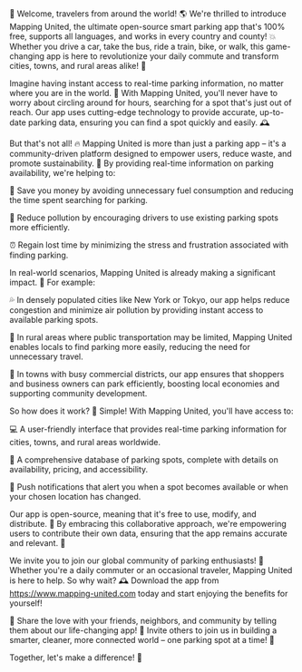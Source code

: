 🚀 Welcome, travelers from around the world! 🌎 We're thrilled to introduce Mapping United, the ultimate open-source smart parking app that's 100% free, supports all languages, and works in every country and county! 💥 Whether you drive a car, take the bus, ride a train, bike, or walk, this game-changing app is here to revolutionize your daily commute and transform cities, towns, and rural areas alike! 🌈

Imagine having instant access to real-time parking information, no matter where you are in the world. 📍 With Mapping United, you'll never have to worry about circling around for hours, searching for a spot that's just out of reach. Our app uses cutting-edge technology to provide accurate, up-to-date parking data, ensuring you can find a spot quickly and easily. 🕰️

But that's not all! 🔥 Mapping United is more than just a parking app – it's a community-driven platform designed to empower users, reduce waste, and promote sustainability. 💚 By providing real-time information on parking availability, we're helping to:

💸 Save you money by avoiding unnecessary fuel consumption and reducing the time spent searching for parking.

🌟 Reduce pollution by encouraging drivers to use existing parking spots more efficiently.

⏰ Regain lost time by minimizing the stress and frustration associated with finding parking.

In real-world scenarios, Mapping United is already making a significant impact. 🌊 For example:

💦 In densely populated cities like New York or Tokyo, our app helps reduce congestion and minimize air pollution by providing instant access to available parking spots.

🚗 In rural areas where public transportation may be limited, Mapping United enables locals to find parking more easily, reducing the need for unnecessary travel.

🚌 In towns with busy commercial districts, our app ensures that shoppers and business owners can park efficiently, boosting local economies and supporting community development.

So how does it work? 🔧 Simple! With Mapping United, you'll have access to:

💻 A user-friendly interface that provides real-time parking information for cities, towns, and rural areas worldwide.

📍 A comprehensive database of parking spots, complete with details on availability, pricing, and accessibility.

📲 Push notifications that alert you when a spot becomes available or when your chosen location has changed.

Our app is open-source, meaning that it's free to use, modify, and distribute. 🌟 By embracing this collaborative approach, we're empowering users to contribute their own data, ensuring that the app remains accurate and relevant. 💪

We invite you to join our global community of parking enthusiasts! 👋 Whether you're a daily commuter or an occasional traveler, Mapping United is here to help. So why wait? 🕰️ Download the app from https://www.mapping-united.com today and start enjoying the benefits for yourself!

🤩 Share the love with your friends, neighbors, and community by telling them about our life-changing app! 🔔 Invite others to join us in building a smarter, cleaner, more connected world – one parking spot at a time! 🌟

Together, let's make a difference! 🎉